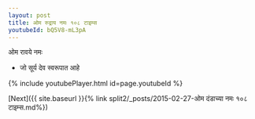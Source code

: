 ```yaml
---
layout: post
title: ओम रुद्राय नमः १०८ टाइम्स
youtubeId: bQ5V8-mL3pA
---
```

 
 
 ओम रावये नमः  
 
 -  जो सूर्य देव स्वरूपात आहे 
 
  
 
  
 
 
 
 
 
 


{% include youtubePlayer.html id=page.youtubeId %}
 
[Next]({{ site.baseurl }}{% link  split2/_posts/2015-02-27-ओम दंडाच्या नमः १०८ टाइम्स.md%})
 
